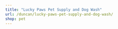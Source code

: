 ```yaml
---
title: "Lucky Paws Pet Supply and Dog Wash"
url: /duncan/lucky-paws-pet-supply-and-dog-wash/
shop: pet
---
```

